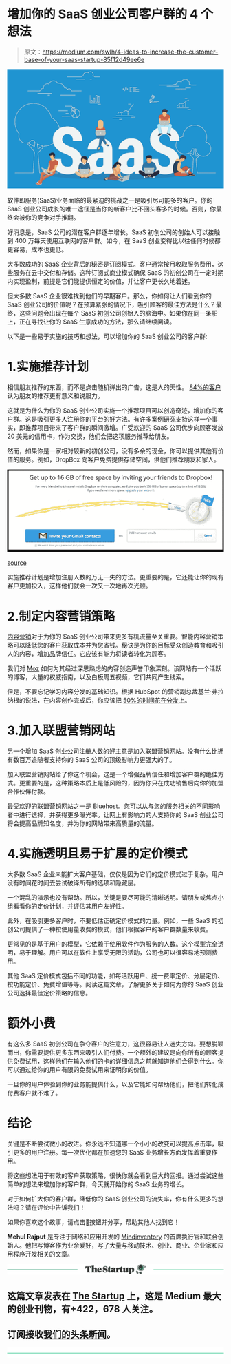 # 增加你的 SaaS 创业公司客户群的 4 个想法

> 原文：<https://medium.com/swlh/4-ideas-to-increase-the-customer-base-of-your-saas-startup-85f12d49ee6e>

![](img/40af1f2f9b081c60da890ecdc97233a9.png)

软件即服务(SaaS)业务面临的最紧迫的挑战之一是吸引尽可能多的客户。你的 SaaS 创业公司成长的唯一途径是当你的新客户比不回头客多的时候。否则，你最终会被你的竞争对手推翻。

好消息是，SaaS 公司的潜在客户群逐年增长。SaaS 初创公司的创始人可以接触到 400 万每天使用互联网的客户群。如今，在 SaaS 创业变得比以往任何时候都更容易，成本也更低。

大多数成功的 SaaS 企业背后的秘密是订阅模式。客户通常按月收取服务费用，这些服务在云中交付和存储。这种订阅式商业模式确保 SaaS 的初创公司在一定时期内实现盈利，前提是它们能提供恒定的价值，并让客户更长久地着迷。

但大多数 SaaS 企业很难找到他们的早期客户。那么，你如何让人们看到你的 SaaS 创业公司的价值呢？在预算紧张的情况下，吸引顾客的最佳方法是什么？最终，这些问题会出现在每个 SaaS 初创公司创始人的脑海中。如果你在同一条船上，正在寻找让你的 SaaS 生意成功的方法，那么请继续阅读。

以下是一些易于实施的技巧和想法，可以增加你的 SaaS 创业公司的客户群:

# 1.实施推荐计划

相信朋友推荐的东西，而不是点击随机弹出的广告，这是人的天性。 [84%的客户](https://www.nielsen.com/us/en/insights/news/2013/under-the-influence-consumer-trust-in-advertising.html)认为朋友的推荐更有意义和说服力。

这就是为什么为你的 SaaS 创业公司实施一个推荐项目可以创造奇迹，增加你的客户群。这是吸引更多人注册你的平台的好方法。有许多[案例研究](https://www.incredo.co/blog/5-examples-of-excellent-saas-customer-referral-programs)支持这样一个事实，即推荐项目带来了客户群的瞬间激增。广受欢迎的 SaaS 公司优步向顾客发放 20 美元的信用卡，作为交换，他们会把这项服务推荐给朋友。

然而，如果你是一家相对较新的初创公司，没有多余的现金，你可以提供其他有价值的服务。例如，DropBox 向客户免费提供存储空间，供他们推荐朋友和家人。

![](img/6db620c5abe332705d055310a6b1bc50.png)

[source](https://jonathanwylie.com/2013/12/04/how-educators-earn-more-space-with-dropbox-for-free/)

实施推荐计划是增加注册人数的万无一失的方法。更重要的是，它还能让你的现有客户更加投入，这样他们就会一次又一次地再次光顾。

# 2.制定内容营销策略

[内容营销](https://www.rightmixmarketing.com/startup/content-marketing-role-in-the-app-startup-growth/)对于为你的 SaaS 创业公司带来更多有机流量至关重要。智能内容营销策略可以降低您的客户获取成本并为您省钱。秘诀是为你的目标受众创造教育和吸引人的内容，增加品牌信任。它应该有能力将读者转化为顾客。

我们对 [Moz](https://moz.com/help/moz-pro/getting-started/checklist) 如何为其经过深思熟虑的内容创造声誉印象深刻。该网站有一个活跃的博客，大量的权威指南，以及白板周五视频，它们共同产生线索。

但是，不要忘记学习内容分发的基础知识。根据 HubSpot 的营销副总裁基兰·弗拉纳根的说法，在内容创作完成后，你应该把 [50%的时间花在分发上](https://www.linkedin.com/pulse/why-may-time-hire-content-distribution-team-kieran-flanagan)。

# 3.加入联盟营销网站

另一个增加 SaaS 创业公司注册人数的好主意是加入联盟营销网站。没有什么比拥有数百万追随者支持你的 SaaS 公司的顶级影响力更强大的了。

加入联盟营销网站给了你这个机会，这是一个增强品牌信任和增加客户群的绝佳方式。更重要的是，这种策略本质上是低风险的，因为你只在成功销售后向你的加盟合作伙伴付款。

最受欢迎的联盟营销网站之一是 Bluehost。您可以从与您的服务相关的不同影响者中进行选择，并获得更多曝光率。让网上有影响力的人支持你的 SaaS 创业公司将会提高品牌知名度，并为你的网站带来高质量的流量。

# 4.实施透明且易于扩展的定价模式

大多数 SaaS 企业未能扩大客户基础，仅仅是因为它们的定价模式过于复杂。用户没有时间花时间去尝试破译所有的选项和隐藏层。

一个混乱的演示也没有帮助。所以，关键是要尽可能的清晰透明。请朋友或焦点小组看看你的定价计划，并评估其用户友好性。

此外，在吸引更多客户时，不要低估正确定价模式的力量。例如，一些 SaaS 的初创公司提供了一种按使用量收费的模式，他们根据客户的客户群数量来收费。

更常见的是基于用户的模型，它依赖于使用软件作为服务的人数。这个模型完全透明，易于理解。用户可以在软件上享受无限的活动，公司也可以很容易地预测费用。

其他 SaaS 定价模式包括不同的功能，如每活跃用户、统一费率定价、分层定价、按功能定价、免费增值等等。阅读这篇文章，了解更多关于如何为你的 SaaS 创业公司选择最佳定价策略的信息。

# 额外小费

有这么多 SaaS 初创公司在争夺客户的注意力，这很容易让人迷失方向。要想脱颖而出，你需要提供更多东西来吸引人们付费。一个额外的建议是向你所有的顾客提供免费试用，这样他们在输入他们的卡的详细信息之前就知道他们会得到什么。你可以通过给你的用户有限的免费试用来证明你的价值。

一旦你的用户体验到你的业务能提供什么，以及它能如何帮助他们，把他们转化成付费客户就不难了。

# 结论

关键是不断尝试微小的改进。你永远不知道哪一个小小的改变可以提高点击率，吸引更多的用户注册。每一次优化都在加速您的 SaaS 业务增长方面发挥着重要作用。

将这些想法用于有效的客户获取策略，很快你就会看到巨大的回报。通过尝试这些简单的想法来增加你的客户群，今天就开始你的 SaaS 业务的增长。

对于如何扩大你的客户群，降低你的 SaaS 创业公司的流失率，你有什么更多的想法吗？请在评论中告诉我们！

如果你喜欢这个故事，请点击👏按钮并分享，帮助其他人找到它！

**Mehul Rajput** 是专注于网络和应用开发的 [Mindinventory](https://www.mindinventory.com) 的首席执行官和联合创始人。他把写博客作为业余爱好，写了大量与移动技术、创业、商业、企业家和应用程序开发相关的文章。

[![](img/308a8d84fb9b2fab43d66c117fcc4bb4.png)](https://medium.com/swlh)

## 这篇文章发表在 [The Startup](https://medium.com/swlh) 上，这是 Medium 最大的创业刊物，有+422，678 人关注。

## 订阅接收[我们的头条新闻](https://growthsupply.com/the-startup-newsletter/)。

[![](img/b0164736ea17a63403e660de5dedf91a.png)](https://medium.com/swlh)